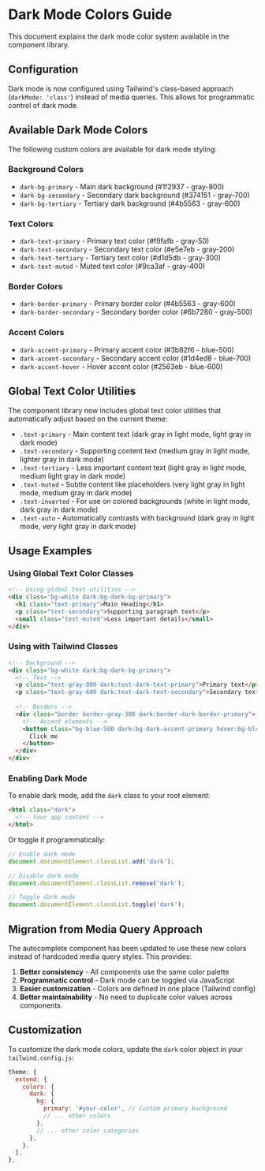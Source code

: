 # Dark Mode Colors Guide

This document explains the dark mode color system available in the component library.

## Configuration

Dark mode is now configured using Tailwind's class-based approach (`darkMode: 'class'`) instead of media queries. This allows for programmatic control of dark mode.

## Available Dark Mode Colors

The following custom colors are available for dark mode styling:

### Background Colors
- `dark-bg-primary` - Main dark background (#1f2937 - gray-800)
- `dark-bg-secondary` - Secondary dark background (#374151 - gray-700)
- `dark-bg-tertiary` - Tertiary dark background (#4b5563 - gray-600)

### Text Colors
- `dark-text-primary` - Primary text color (#f9fafb - gray-50)
- `dark-text-secondary` - Secondary text color (#e5e7eb - gray-200)
- `dark-text-tertiary` - Tertiary text color (#d1d5db - gray-300)
- `dark-text-muted` - Muted text color (#9ca3af - gray-400)

### Border Colors
- `dark-border-primary` - Primary border color (#4b5563 - gray-600)
- `dark-border-secondary` - Secondary border color (#6b7280 - gray-500)

### Accent Colors
- `dark-accent-primary` - Primary accent color (#3b82f6 - blue-500)
- `dark-accent-secondary` - Secondary accent color (#1d4ed8 - blue-700)
- `dark-accent-hover` - Hover accent color (#2563eb - blue-600)

## Global Text Color Utilities

The component library now includes global text color utilities that automatically adjust based on the current theme:

- `.text-primary` - Main content text (dark gray in light mode, light gray in dark mode)
- `.text-secondary` - Supporting content text (medium gray in light mode, lighter gray in dark mode)
- `.text-tertiary` - Less important content text (light gray in light mode, medium light gray in dark mode)
- `.text-muted` - Subtle content like placeholders (very light gray in light mode, medium gray in dark mode)
- `.text-inverted` - For use on colored backgrounds (white in light mode, dark gray in dark mode)
- `.text-auto` - Automatically contrasts with background (dark gray in light mode, very light gray in dark mode)

## Usage Examples
### Using Global Text Color Classes

```html
<!-- Using global text utilities -->
<div class="bg-white dark:bg-dark-bg-primary">
  <h1 class="text-primary">Main Heading</h1>
  <p class="text-secondary">Supporting paragraph text</p>
  <small class="text-muted">Less important details</small>
</div>
```

### Using with Tailwind Classes

```html
<!-- Background -->
<div class="bg-white dark:bg-dark-bg-primary">
  <!-- Text -->
  <p class="text-gray-900 dark:text-dark-text-primary">Primary text</p>
  <p class="text-gray-600 dark:text-dark-text-secondary">Secondary text</p>
  
  <!-- Borders -->
  <div class="border border-gray-300 dark:border-dark-border-primary">
    <!-- Accent elements -->
    <button class="bg-blue-500 dark:bg-dark-accent-primary hover:bg-blue-600 dark:hover:bg-dark-accent-hover">
      Click me
    </button>
  </div>
</div>
```

### Enabling Dark Mode

To enable dark mode, add the `dark` class to your root element:

```html
<html class="dark">
  <!-- Your app content -->
</html>
```

Or toggle it programmatically:

```javascript
// Enable dark mode
document.documentElement.classList.add('dark');

// Disable dark mode
document.documentElement.classList.remove('dark');

// Toggle dark mode
document.documentElement.classList.toggle('dark');
```

## Migration from Media Query Approach

The autocomplete component has been updated to use these new colors instead of hardcoded media query styles. This provides:

1. **Better consistency** - All components use the same color palette
2. **Programmatic control** - Dark mode can be toggled via JavaScript
3. **Easier customization** - Colors are defined in one place (Tailwind config)
4. **Better maintainability** - No need to duplicate color values across components

## Customization

To customize the dark mode colors, update the `dark` color object in your `tailwind.config.js`:

```javascript
theme: {
  extend: {
    colors: {
      dark: {
        bg: {
          primary: '#your-color', // Custom primary background
          // ... other colors
        },
        // ... other color categories
      },
    },
  },
},
```